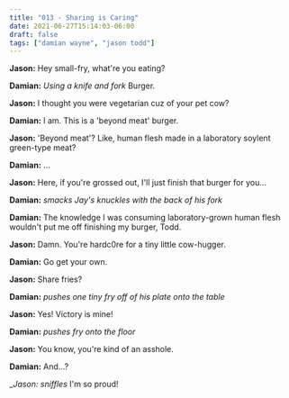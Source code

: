 ```yaml
---
title: "013 - Sharing is Caring"
date: 2021-06-27T15:14:03-06:00
draft: false
tags: ["damian wayne", "jason todd"]
---
```


__Jason:__ Hey small-fry, what're you eating?

__Damian:__ *Using a knife and fork* Burger.

__Jason:__ I thought you were vegetarian cuz of your pet cow?

__Damian:__ I am. This is a 'beyond meat' burger.

__Jason:__ 'Beyond meat'? Like, human flesh made in a laboratory soylent green-type meat?

__Damian:__ ...

__Jason:__ Here, if you're grossed out, I'll just finish that burger for you...

__Damian:__ *smacks Jay's knuckles with the back of his fork*

__Damian:__ The knowledge I was consuming laboratory-grown human flesh wouldn't put me off finishing my burger, Todd.

__Jason:__ Damn. You're hardc0re for a tiny little cow-hugger.

__Damian:__ Go get your own.

__Jason:__ Share fries?

__Damian:__ *pushes one tiny fry off of his plate onto the table*

__Jason:__ Yes! Victory is mine!

__Damian:__ *pushes fry onto the floor*

__Jason:__ You know, you're kind of an asshole.

__Damian:__ And...?

__Jason:_ *sniffles* I'm so proud!